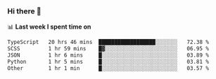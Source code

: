 ### Hi there 👋

<!--
**DBvc/DBvc** is a ✨ _special_ ✨ repository because its `README.md` (this file) appears on your GitHub profile.

Here are some ideas to get you started:

- 🔭 I’m currently working on ...
- 🌱 I’m currently learning ...
- 👯 I’m looking to collaborate on ...
- 🤔 I’m looking for help with ...
- 💬 Ask me about ...
- 📫 How to reach me: ...
- 😄 Pronouns: ...
- ⚡ Fun fact: ...
-->

📊 **Last week I spent time on**
<!--START_SECTION:waka-->

```txt
TypeScript   20 hrs 46 mins  ██████████████████░░░░░░░   72.38 %
SCSS         1 hr 59 mins    █▓░░░░░░░░░░░░░░░░░░░░░░░   06.95 %
JSON         1 hr 6 mins     █░░░░░░░░░░░░░░░░░░░░░░░░   03.89 %
Python       1 hr 5 mins     █░░░░░░░░░░░░░░░░░░░░░░░░   03.81 %
Other        1 hr 1 min      █░░░░░░░░░░░░░░░░░░░░░░░░   03.57 %
```

<!--END_SECTION:waka-->
